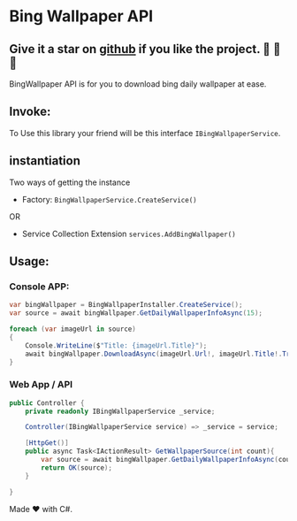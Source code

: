 ﻿# Bing Wallpaper API

## Give it a star on [github](https://github.com/purkayasta/BingWallpaper) if you like the project. 👏 🌠 🌟

BingWallpaper API is for you to download bing daily wallpaper at ease.

## Invoke:
To Use this library your friend will be this interface ```IBingWallpaperService```.

## instantiation
Two ways of getting the instance
- Factory:
```BingWallpaperService.CreateService()```

OR
- Service Collection Extension
```services.AddBingWallpaper()```

## Usage:

### Console APP:
```c#
var bingWallpaper = BingWallpaperInstaller.CreateService();
var source = await bingWallpaper.GetDailyWallpaperInfoAsync(15);

foreach (var imageUrl in source)
{
	Console.WriteLine($"Title: {imageUrl.Title}");
	await bingWallpaper.DownloadAsync(imageUrl.Url!, imageUrl.Title!.Trim(), "png", "D://");
}
```

### Web App / API
```c#
public Controller {
	private readonly IBingWallpaperService _service;

	Controller(IBingWallpaperService service) => _service = service;

	[HttpGet()]
	public async Task<IActionResult> GetWallpaperSource(int count){
		var source = await bingWallpaper.GetDailyWallpaperInfoAsync(count);
		return OK(source);
	}

}
```




Made ❤ with C#.